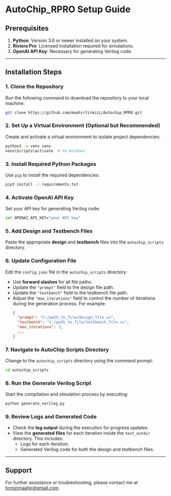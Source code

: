 

# **AutoChip_RPRO Setup Guide**

## **Prerequisites**
1. **Python**: Version 3.6 or newer installed on your system.
2. **Riviera Pro**: Licensed installation required for simulations.
3. **OpenAI API Key**: Necessary for generating Verilog code.

---

## **Installation Steps**

### 1. Clone the Repository
Run the following command to download the repository to your local machine:
```bash
git clone https://github.com/maahirtirmizi/Autochip_RPRO.git
```

### 2. Set Up a Virtual Environment (Optional but Recommended)
Create and activate a virtual environment to isolate project dependencies:
```bash
python3 -m venv venv
venv\Scripts\activate  # On Windows
```

### 3. Install Required Python Packages
Use `pip` to install the required dependencies:
```bash
pip3 install -r requirements.txt
```

### 4. Activate OpenAI API Key
Set your API key for generating Verilog code:
```bash
set OPENAI_API_KEY="your API key"
```

### 5. Add Design and Testbench Files
Paste the appropriate **design** and **testbench** files into the `autochip_scripts` directory.

### 6. Update Configuration File
Edit the `config.json` file in the `autochip_scripts` directory:
- Use **forward slashes** for all file paths.
- Update the `"prompt"` field to the design file path.
- Update the `"testbench"` field to the testbench file path.
- Adjust the `"max_iterations"` field to control the number of iterations during the generation process. For example:
  ```json
  {
    "prompt": "C:/path_to_file/design_file.sv",
    "testbench": "C:/path_to_file/testbench_file.sv",
    "max_iterations": 3,
    ...
  }
  ```

### 7. Navigate to AutoChip Scripts Directory
Change to the `autochip_scripts` directory using the command prompt:
```bash
cd autochip_scripts
```

### 8. Run the Generate Verilog Script
Start the compilation and simulation process by executing:
```bash
python generate_verilog.py
```

### 9. Review Logs and Generated Code
- Check the **log output** during the execution for progress updates.
- View the **generated files** for each iteration inside the `test_outdir` directory. This includes:
  - Logs for each iteration.
  - Generated Verilog code for both the design and testbench files.

---

## **Support**
For further assistance or troubleshooting, please contact me at tirmizimaahir@gmail.com.
